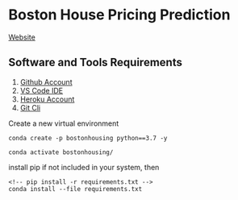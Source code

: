 # Boston House Pricing Prediction
[Website](https://bostonhousingprice63-3c32a4fbcdfd.herokuapp.com/)
## Software and Tools Requirements
1. [Github Account](https://github.com)
2. [VS Code IDE](https://code.visualstudio.com/)
3. [Heroku Account](https://heroku.com)
4. [Git Cli](https://git-scm.com/book/en/v2/Getting-Started-The-Command-Line)

Create a new virtual environment

```
conda create -p bostonhousing python==3.7 -y
```
```
conda activate bostonhousing/
```
install pip if not included in your system, then
```
<!-- pip install -r requirements.txt -->
conda install --file requirements.txt
```




